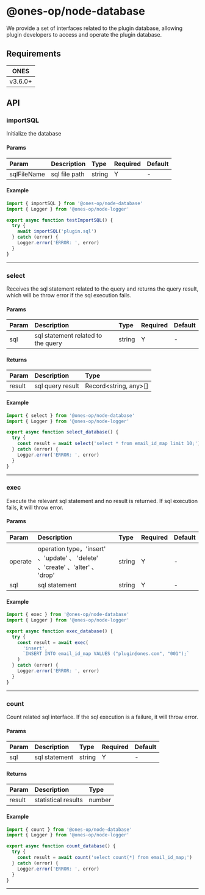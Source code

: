 # @ones-op/node-database

We provide a set of interfaces related to the plugin database, allowing plugin developers to access and operate the plugin database.

## Requirements

| ONES    |
| ------- |
| v3.6.0+ |

## API

### importSQL

Initialize the database

#### Params

| Param       | Description   | Type   | Required | Default |
| :---------- | :------------ | :----- | :------- | :------ |
| sqlFileName | sql file path | string | Y        | -       |

#### Example

```javascript
import { importSQL } from '@ones-op/node-database'
import { Logger } from '@ones-op/node-logger'

export async function testImportSQL() {
  try {
    await importSQL('plugin.sql')
  } catch (error) {
    Logger.error('ERROR: ', error)
  }
}
```

---

### select

Receives the sql statement related to the query and returns the query result, which will be throw error if the sql execution fails.

#### Params

| Param | Description                        | Type   | Required | Default |
| :---- | :--------------------------------- | :----- | :------- | :------ |
| sql   | sql statement related to the query | string | Y        | -       |

#### Returns

| Param  | Description      | Type                  |
| :----- | :--------------- | :-------------------- |
| result | sql query result | Record<string, any>[] |

#### Example

```javascript
import { select } from '@ones-op/node-database'
import { Logger } from '@ones-op/node-logger'

export async function select_database() {
  try {
    const result = await select('select * from email_id_map limit 10;')
  } catch (error) {
    Logger.error('ERROR: ', error)
  }
}
```

---

### exec

Execute the relevant sql statement and no result is returned. If sql execution fails, it will throw error.

#### Params

| Param   | Description                                                                    | Type   | Required | Default |
| :------ | :----------------------------------------------------------------------------- | :----- | :------- | :------ |
| operate | operation type，'insert' 、'update' 、 'delete' 、'create' 、'alter' 、 'drop' | string | Y        | -       |
| sql     | sql statement                                                                  | string | Y        | -       |

#### Example

```javascript
import { exec } from '@ones-op/node-database'
import { Logger } from '@ones-op/node-logger'

export async function exec_database() {
  try {
    const result = await exec(
      'insert',
      `INSERT INTO email_id_map VALUES ("plugin@ones.com", "001");`
    )
  } catch (error) {
    Logger.error('ERROR: ', error)
  }
}
```

---

### count

Count related sql interface. If the sql execution is a failure, it will throw error.

#### Params

| Param | Description   | Type   | Required | Default |
| :---- | :------------ | :----- | :------- | :------ |
| sql   | sql statement | string | Y        | -       |

#### Returns

| Param  | Description         | Type   |
| :----- | :------------------ | :----- |
| result | statistical results | number |

#### Example

```javascript
import { count } from '@ones-op/node-database'
import { Logger } from '@ones-op/node-logger'

export async function count_database() {
  try {
    const result = await count('select count(*) from email_id_map;')
  } catch (error) {
    Logger.error('ERROR: ', error)
  }
}
```

---
